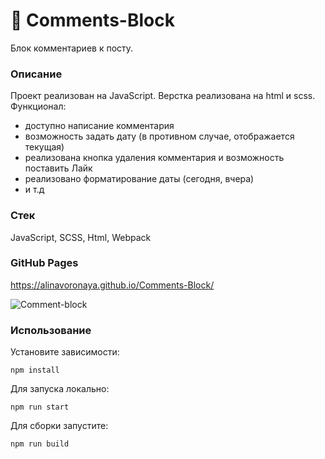 # 🚀 Comments-Block
Блок комментариев к посту.

### Описание
Проект реализован на JavaScript. Верстка реализована на  html и scss. 
Функционал:
- доступно написание комментария
- возможность задать дату (в противном случае, отображается текущая)
- реализована кнопка удаления комментария и возможность поставить Лайк
- реализовано форматирование даты (сегодня, вчера)
- и т.д

### Стек
JavaScript, SCSS, Html, Webpack

### GitHub Pages

https://alinavoronaya.github.io/Comments-Block/

![Comment-block](https://user-images.githubusercontent.com/87168061/225850206-b6740860-0dc6-4d29-b5ad-3b611604c484.png)

### Использование

Установите зависимости:
```
npm install
```
Для запуска локально:
```
npm run start
```
Для сборки запустите:
```
npm run build
```
